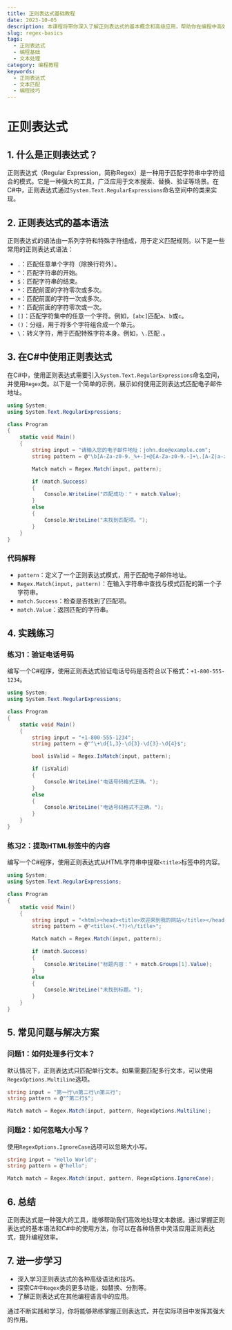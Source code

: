 ```yaml
---
title: 正则表达式基础教程
date: 2023-10-05
description: 本课程将带你深入了解正则表达式的基本概念和高级应用，帮助你在编程中高效处理文本数据。
slug: regex-basics
tags:
  - 正则表达式
  - 编程基础
  - 文本处理
category: 编程教程
keywords:
  - 正则表达式
  - 文本匹配
  - 编程技巧
---
```


# 正则表达式

## 1. 什么是正则表达式？

正则表达式（Regular Expression，简称Regex）是一种用于匹配字符串中字符组合的模式。它是一种强大的工具，广泛应用于文本搜索、替换、验证等场景。在C#中，正则表达式通过`System.Text.RegularExpressions`命名空间中的类来实现。

## 2. 正则表达式的基本语法

正则表达式的语法由一系列字符和特殊字符组成，用于定义匹配规则。以下是一些常用的正则表达式语法：

- `.`：匹配任意单个字符（除换行符外）。
- `^`：匹配字符串的开始。
- `$`：匹配字符串的结束。
- `*`：匹配前面的字符零次或多次。
- `+`：匹配前面的字符一次或多次。
- `?`：匹配前面的字符零次或一次。
- `[]`：匹配字符集中的任意一个字符。例如，`[abc]`匹配`a`、`b`或`c`。
- `()`：分组，用于将多个字符组合成一个单元。
- `\`：转义字符，用于匹配特殊字符本身。例如，`\.`匹配`.`。

## 3. 在C#中使用正则表达式

在C#中，使用正则表达式需要引入`System.Text.RegularExpressions`命名空间，并使用`Regex`类。以下是一个简单的示例，展示如何使用正则表达式匹配电子邮件地址。

```csharp
using System;
using System.Text.RegularExpressions;

class Program
{
    static void Main()
    {
        string input = "请输入您的电子邮件地址：john.doe@example.com";
        string pattern = @"\b[A-Za-z0-9._%+-]+@[A-Za-z0-9.-]+\.[A-Z|a-z]{2,}\b";

        Match match = Regex.Match(input, pattern);

        if (match.Success)
        {
            Console.WriteLine("匹配成功：" + match.Value);
        }
        else
        {
            Console.WriteLine("未找到匹配项。");
        }
    }
}
```

### 代码解释

- `pattern`：定义了一个正则表达式模式，用于匹配电子邮件地址。
- `Regex.Match(input, pattern)`：在输入字符串中查找与模式匹配的第一个子字符串。
- `match.Success`：检查是否找到了匹配项。
- `match.Value`：返回匹配的字符串。

## 4. 实践练习

### 练习1：验证电话号码

编写一个C#程序，使用正则表达式验证电话号码是否符合以下格式：`+1-800-555-1234`。

```csharp
using System;
using System.Text.RegularExpressions;

class Program
{
    static void Main()
    {
        string input = "+1-800-555-1234";
        string pattern = @"^\+\d{1,3}-\d{3}-\d{3}-\d{4}$";

        bool isValid = Regex.IsMatch(input, pattern);

        if (isValid)
        {
            Console.WriteLine("电话号码格式正确。");
        }
        else
        {
            Console.WriteLine("电话号码格式不正确。");
        }
    }
}
```

### 练习2：提取HTML标签中的内容

编写一个C#程序，使用正则表达式从HTML字符串中提取`<title>`标签中的内容。

```csharp
using System;
using System.Text.RegularExpressions;

class Program
{
    static void Main()
    {
        string input = "<html><head><title>欢迎来到我的网站</title></head><body>...</body></html>";
        string pattern = @"<title>(.*?)<\/title>";

        Match match = Regex.Match(input, pattern);

        if (match.Success)
        {
            Console.WriteLine("标题内容：" + match.Groups[1].Value);
        }
        else
        {
            Console.WriteLine("未找到标题。");
        }
    }
}
```

## 5. 常见问题与解决方案

### 问题1：如何处理多行文本？

默认情况下，正则表达式只匹配单行文本。如果需要匹配多行文本，可以使用`RegexOptions.Multiline`选项。

```csharp
string input = "第一行\n第二行\n第三行";
string pattern = @"^第二行$";

Match match = Regex.Match(input, pattern, RegexOptions.Multiline);
```

### 问题2：如何忽略大小写？

使用`RegexOptions.IgnoreCase`选项可以忽略大小写。

```csharp
string input = "Hello World";
string pattern = @"hello";

Match match = Regex.Match(input, pattern, RegexOptions.IgnoreCase);
```

## 6. 总结

正则表达式是一种强大的工具，能够帮助我们高效地处理文本数据。通过掌握正则表达式的基本语法和C#中的使用方法，你可以在各种场景中灵活应用正则表达式，提升编程效率。

## 7. 进一步学习

- 深入学习正则表达式的各种高级语法和技巧。
- 探索C#中`Regex`类的更多功能，如替换、分割等。
- 了解正则表达式在其他编程语言中的应用。

通过不断实践和学习，你将能够熟练掌握正则表达式，并在实际项目中发挥其强大的作用。